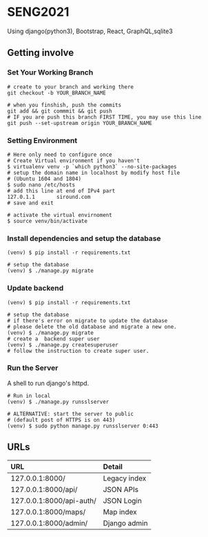 # SENG2021

Using django(python3), Bootstrap, React, GraphQL,sqlite3

## Getting involve

### Set Your Working Branch

```shell
# create to your branch and working there
git checkout -b YOUR_BRANCH_NAME

# when you finshish, push the commits
git add && git commmit && git push
# IF you are push this branch FIRST TIME, you may use this line
git push --set-upstream origin YOUR_BRANCH_NAME
```

### Setting Environment

```shell
# Here only need to configure once
# Create Virtual environment if you haven't
$ virtualenv venv -p `which python3` --no-site-packages
# setup the domain name in localhost by modify host file
# (Ubuntu 1604 and 1804)
$ sudo nano /etc/hosts
# add this line at end of IPv4 part
127.0.1.1       siround.com
# save and exit
```

```shell
# activate the virtual envirnoment
$ source venv/bin/activate
```

### Install dependencies and setup the database
```shell
(venv) $ pip install -r requirements.txt

# setup the database
(venv) $ ./manage.py migrate
```

### Update backend
```shell
(venv) $ pip install -r requirements.txt

# setup the database
# if there's error on migrate to update the database
# please delete the old database and migrate a new one.
(venv) $ ./manage.py migrate
# create a  backend super user
(venv) $ ./manage.py createsuperuser
# follow the instruction to create super user.
```

### Run the Server

A shell to run django's httpd.

```shell
# Run in local
(venv) $ ./manage.py runsslserver

# ALTERNATIVE: start the server to public
# (default post of HTTPS is on 443)
(venv) $ sudo python manage.py runsslserver 0:443
```

## URLs

URL | Detail
:--- | :---
127.0.0.1:8000/ | Legacy index
127.0.0.1:8000/api/ | JSON APIs
127.0.0.1:8000/api-auth/ | JSON Login
127.0.0.1:8000/maps/ | Map index
127.0.0.1:8000/admin/ | Django admin
